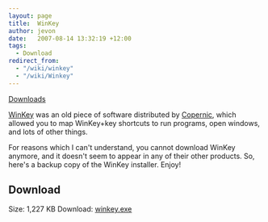 ```yaml
---
layout: page
title:  WinKey
author: jevon
date:   2007-08-14 13:32:19 +12:00
tags:
  - Download
redirect_from:
  - "/wiki/winkey"
  - "/wiki/Winkey"
---
```


[Downloads](downloads.md)

[WinKey](winkey.md) was an old piece of software distributed by <a href="http://www.copernic.com">Copernic</a>, which allowed you to map WinKey+key shortcuts to run programs, open windows, and lots of other things.

For reasons which I can't understand, you cannot download WinKey anymore, and it doesn't seem to appear in any of their other products. So, here's a backup copy of the WinKey installer. Enjoy!

## Download
Size: 1,227 KB
Download: <a href="/files/winkey.exe">winkey.exe</a>
